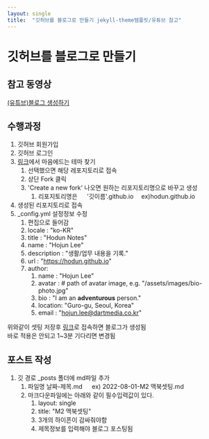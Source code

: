```yaml
---
layout: single
title:  "깃허브를 블로그로 만들기 jekyll-theme템플릿/유튜브 참고"
---
```


# 깃허브를 블로그로 만들기

## 참고 동영상
[(유튜브)블로그 생성하기]([https://](https://www.youtube.com/playlist?list=PLIMb_GuNnFwfQBZQwD-vCZENL5YLDZekr))


## 수행과정

1. 깃허브 회원가입
2. 깃허브 로그인
3. [링크](https://github.com/topics/jekyll-theme)에서 마음에드는 테마 찾기
   1. 선택했으면 해당 레포지토리로 접속
   2. 상단 Fork 클릭
   3. 'Create a new fork' 나오면 원하는 리포지토리명으로 바꾸고 생성
      1. 리포지토리명은   '깃이름'.github.io  ex)hodun.github.io
4. 생성된 리포지토리로 접속
5. _config.yml 설정정보 수정
   1. 편집으로 들어감
   2. locale : "ko-KR"
   3. title  : "Hodun Notes"
   4. name   : "Hojun Lee"
   5. description  : "생활/업무 내용을 기록."
   6. url    : "https://hodun.github.io"
   7. author:
      1.   name    : "Hojun Lee"
      2.   avatar  : # path of avatar image, e.g. "/assets/images/bio-photo.jpg"
      3.   bio     : "I am an **adventurous** person."
      4.   location: "Guro-gu, Seoul, Korea"
      5.   email   : "hojun.lee@dartmedia.co.kr"

위와같이 셋팅 저장후 [링크](https://hodun.github.io)로 접속하면 블로그가 생성됨  
바로 적용은 안되고 1~3분 기다리면 변경됨

## 포스트 작성

1. 깃 경로 _posts 폴더에 md파일 추가
   1. 파일명 날짜-제목.md   ex) 2022-08-01-M2 맥북셋팅.md
   2. 마크다운파일에는 아래와 같이 필수입력값이 있다.
      1. layout: single
      2. title:  "M2 맥북셋팅"
      3. 3개의 하이픈이 감싸줘야함
      4. 제목정보를 입력해야 블로그 포스팅됨